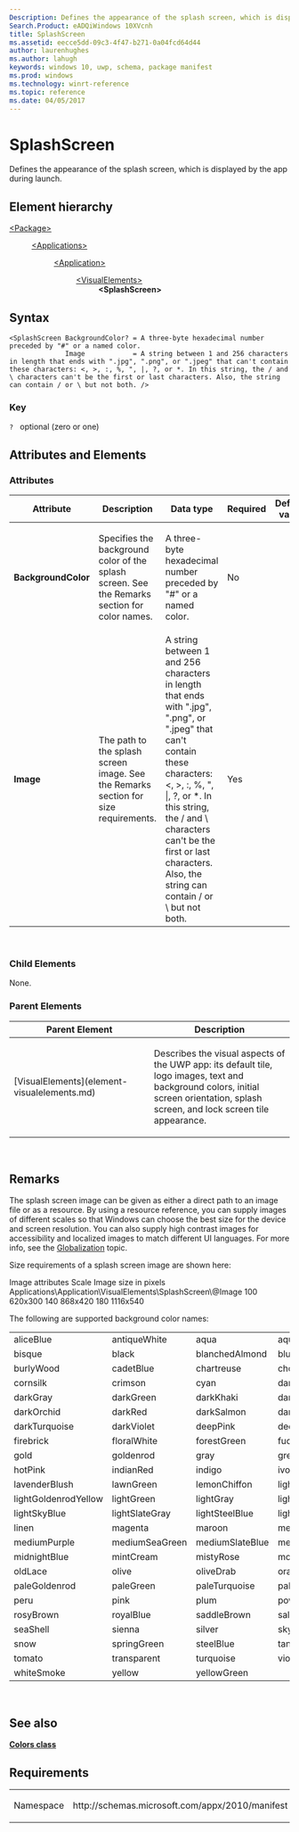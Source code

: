 ```yaml
---
Description: Defines the appearance of the splash screen, which is displayed by the app during launch.
Search.Product: eADQiWindows 10XVcnh
title: SplashScreen
ms.assetid: eecce5dd-09c3-4f47-b271-0a04fcd64d44
author: laurenhughes
ms.author: lahugh
keywords: windows 10, uwp, schema, package manifest
ms.prod: windows
ms.technology: winrt-reference
ms.topic: reference
ms.date: 04/05/2017
---
```


# SplashScreen


Defines the appearance of the splash screen, which is displayed by the app during launch.

## Element hierarchy

<dl>
<dt><a href="element-package.md">&lt;Package&gt;</a></dt>
<dd>
<dl>
<dt><a href="element-applications.md">&lt;Applications&gt;</a></dt>
<dd>
<dl>
<dt><a href="element-application.md">&lt;Application&gt;</a></dt>
<dd>
<dl>
<dt><a href="element-visualelements.md">&lt;VisualElements&gt;</a></dt>
<dd><b>&lt;SplashScreen&gt;</b></dd>
</dl>
</dd>
</dl>
</dd>
</dl>
</dd>
</dl>

## Syntax

``` syntax
<SplashScreen BackgroundColor? = A three-byte hexadecimal number preceded by "#" or a named color.
              Image            = A string between 1 and 256 characters in length that ends with ".jpg", ".png", or ".jpeg" that can't contain these characters: <, >, :, %, ", |, ?, or *. In this string, the / and \ characters can't be the first or last characters. Also, the string can contain / or \ but not both. />
```

### Key

`?`   optional (zero or one)

## Attributes and Elements


### Attributes

<table>
<colgroup>
<col width="20%" />
<col width="20%" />
<col width="20%" />
<col width="20%" />
<col width="20%" />
</colgroup>
<thead>
<tr class="header">
<th>Attribute</th>
<th>Description</th>
<th>Data type</th>
<th>Required</th>
<th>Default value</th>
</tr>
</thead>
<tbody>
<tr class="odd">
<td><strong>BackgroundColor</strong></td>
<td><p>Specifies the background color of the splash screen. See the Remarks section for color names.</p></td>
<td>A three-byte hexadecimal number preceded by &quot;#&quot; or a named color.</td>
<td>No</td>
<td></td>
</tr>
<tr class="even">
<td><strong>Image</strong></td>
<td><p>The path to the splash screen image. See the Remarks section for size requirements.</p></td>
<td>A string between 1 and 256 characters in length that ends with &quot;.jpg&quot;, &quot;.png&quot;, or &quot;.jpeg&quot; that can't contain these characters: &lt;, &gt;, :, %, &quot;, |, ?, or *. In this string, the / and \ characters can't be the first or last characters. Also, the string can contain / or \ but not both.</td>
<td>Yes</td>
<td></td>
</tr>
</tbody>
</table>

 

### Child Elements

None.

### Parent Elements

<table>
<colgroup>
<col width="50%" />
<col width="50%" />
</colgroup>
<thead>
<tr class="header">
<th>Parent Element</th>
<th>Description</th>
</tr>
</thead>
<tbody>
<tr class="odd">
<td>[VisualElements](element-visualelements.md)</td>
<td><p>Describes the visual aspects of the UWP app: its default tile, logo images, text and background colors, initial screen orientation, splash screen, and lock screen tile appearance.</p></td>
</tr>
</tbody>
</table>

 

## Remarks

The splash screen image can be given as either a direct path to an image file or as a resource. By using a resource reference, you can supply images of different scales so that Windows can choose the best size for the device and screen resolution. You can also supply high contrast images for accessibility and localized images to match different UI languages. For more info, see the [Globalization](https://msdn.microsoft.com/library/windows/apps/hh831183) topic.

Size requirements of a splash screen image are shown here:

Image attributes
Scale
Image size in pixels
Applications\\Application\\VisualElements\\SplashScreen\\@Image
100
620x300
140
868x420
180
1116x540
 

The following are supported background color names:

|                      |                |                 |                   |                 |                 |
|----------------------|----------------|-----------------|-------------------|-----------------|-----------------|
| aliceBlue            | antiqueWhite   | aqua            | aquamarine        | azure           | beige           |
| bisque               | black          | blanchedAlmond  | blue              | blueViolet      | brown           |
| burlyWood            | cadetBlue      | chartreuse      | chocolate         | coral           | cornflowerBlue  |
| cornsilk             | crimson        | cyan            | darkBlue          | darkCyan        | darkGoldenrod   |
| darkGray             | darkGreen      | darkKhaki       | darkMagenta       | darkOliveGreen  | darkOrange      |
| darkOrchid           | darkRed        | darkSalmon      | darkSeaGreen      | darkSlateBlue   | darkSlateGray   |
| darkTurquoise        | darkViolet     | deepPink        | deepSkyBlue       | dimGray         | dodgerBlue      |
| firebrick            | floralWhite    | forestGreen     | fuchsia           | gainsboro       | ghostWhite      |
| gold                 | goldenrod      | gray            | green             | greenYellow     | honeydew        |
| hotPink              | indianRed      | indigo          | ivory             | khaki           | lavender        |
| lavenderBlush        | lawnGreen      | lemonChiffon    | lightBlue         | lightCoral      | lightCyan       |
| lightGoldenrodYellow | lightGreen     | lightGray       | lightPink         | lightSalmon     | lightSeaGreen   |
| lightSkyBlue         | lightSlateGray | lightSteelBlue  | lightYellow       | lime            | limeGreen       |
| linen                | magenta        | maroon          | mediumAquamarine  | mediumBlue      | mediumOrchid    |
| mediumPurple         | mediumSeaGreen | mediumSlateBlue | mediumSpringGreen | mediumTurquoise | mediumVioletRed |
| midnightBlue         | mintCream      | mistyRose       | moccasin          | navajoWhite     | navy            |
| oldLace              | olive          | oliveDrab       | orange            | orangeRed       | orchid          |
| paleGoldenrod        | paleGreen      | paleTurquoise   | paleVioletRed     | papayaWhip      | peachPuff       |
| peru                 | pink           | plum            | powderBlue        | purple          | red             |
| rosyBrown            | royalBlue      | saddleBrown     | salmon            | sandyBrown      | seaGreen        |
| seaShell             | sienna         | silver          | skyBlue           | slateBlue       | slateGray       |
| snow                 | springGreen    | steelBlue       | tan               | teal            | thistle         |
| tomato               | transparent    | turquoise       | violet            | wheat           | white           |
| whiteSmoke           | yellow         | yellowGreen     |                   |                 |                 |

 

## See also


[**Colors class**](https://msdn.microsoft.com/library/windows/apps/hh747824)

## Requirements

<table>
<colgroup>
<col width="50%" />
<col width="50%" />
</colgroup>
<tbody>
<tr class="odd">
<td><p>Namespace</p></td>
<td><p>http://schemas.microsoft.com/appx/2010/manifest</p></td>
</tr>
</tbody>
</table>

 

 



